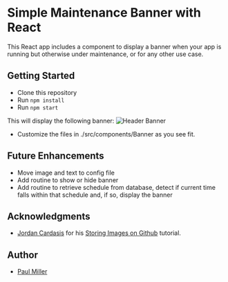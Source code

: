 # Simple Maintenance Banner with React

This React app includes a component to display a banner when your app is running but otherwise under maintenance, or for any other use case.

## Getting Started

* Clone this repository
* Run `npm install`
* Run `npm start`

This will display the following banner:
![Header Banner](../assets/simple-banner.png?raw=true)

* Customize the files in ./src/components/Banner as you see fit.

## Future Enhancements

* Move image and text to config file
* Add routine to show or hide banner
* Add routine to retrieve schedule from database, detect if current time falls within that schedule and, if so, display the banner

## Acknowledgments
* [Jordan Cardasis](https://gist.github.com/joncardasis) for his [Storing Images on Github](https://gist.github.com/joncardasis/e6494afd538a400722545163eb2e1fa5) tutorial.

## Author
* [Paul Miller](https://github.com/paulmiller3000)